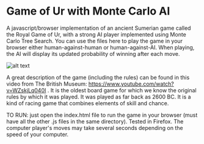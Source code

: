 # Game of Ur with Monte Carlo AI
A javascript/browser implementation of an ancient Sumerian game called the Royal Game of Ur, with a strong AI player implemented using Monte Carlo Tree Search. You can use the files here to play the game in your browser either human-against-human or human-against-AI. When playing, the AI will display its updated probability of winning after each move.

![alt text](https://raw.githubusercontent.com/nicholasharris/Game-of-Ur-with-Monte-Carlo-AI/master/ur_screenshot.png)

A great description of the game (including the rules) can be found in this video from The British Museum: https://www.youtube.com/watch?v=WZskjLq040I . It is the oldest board game for which we know the original rules by which it was played. It was played as far back as 2600 BC. It is a kind of racing game that combines elements of skill and chance. 

TO RUN: just open the index.html file to run the game in your browser (must have all the other .js files in the same directory). Tested in Firefox. The computer player's moves may take several seconds depending on the speed of your computer.
